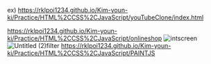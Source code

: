 ex)
https://rklpoi1234.github.io/Kim-youn-ki/Practice/HTML%2CCSS%2CJavaScript/youTubeClone/index.html

https://rklpoi1234.github.io/Kim-youn-ki/Practice/HTML%2CCSS%2CJavaScript/onlineshop
![int](https://user-images.githubusercontent.com/71917876/109312952-ff5c6f80-788a-11eb-843d-e45aff1da9db.png)screen
![Untitled (2)](https://user-images.githubusercontent.com/71917876/109312956-008d9c80-788b-11eb-9ae5-48d07b59e4e5.png)filter
https://rklpoi1234.github.io/Kim-youn-ki/Practice/HTML%2CCSS%2CJavaScript/PAINTJS


